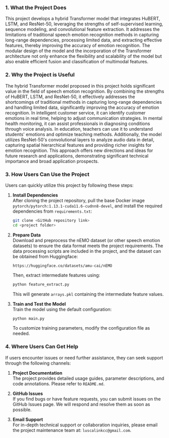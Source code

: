 ### 1. What the Project Does

This project develops a hybrid Transformer model that integrates HuBERT, LSTM, and ResNet-50, leveraging the strengths of self-supervised learning, sequence modeling, and convolutional feature extraction. It addresses the limitations of traditional speech emotion recognition methods in capturing long-range dependencies, processing limited data, and extracting effective features, thereby improving the accuracy of emotion recognition. The modular design of the model and the incorporation of the Transformer architecture not only enhance the flexibility and scalability of the model but also enable efficient fusion and classification of multimodal features.

### 2. Why the Project is Useful

The hybrid Transformer model proposed in this project holds significant value in the field of speech emotion recognition. By combining the strengths of HuBERT, LSTM, and ResNet-50, it effectively addresses the shortcomings of traditional methods in capturing long-range dependencies and handling limited data, significantly improving the accuracy of emotion recognition. In intelligent customer service, it can identify customer emotions in real time, helping to adjust communication strategies. In mental health monitoring, it can assist professionals in diagnosing conditions through voice analysis. In education, teachers can use it to understand students' emotions and optimize teaching methods. Additionally, the model utilizes ResNet-50's convolutional layers to analyze audio data in detail, capturing spatial hierarchical features and providing richer insights for emotion recognition. This approach offers new directions and ideas for future research and applications, demonstrating significant technical importance and broad application prospects.

### 3. How Users Can Use the Project

Users can quickly utilize this project by following these steps:

1. **Install Dependencies**  
   After cloning the project repository, pull the base Docker image `pytorch/pytorch:1.13.1-cuda11.6-cudnn8-devel`, and install the required dependencies from `requirements.txt`:

   ```bash
   git clone <GitHub repository link>
   cd <project folder>
   ```

2. **Prepare Data**  
   Download and preprocess the nEMO dataset (or other speech emotion datasets) to ensure the data format meets the project requirements. The data processing scripts are included in the project, and the dataset can be obtained from Huggingface:

   ```
   https://huggingface.co/datasets/amu-cai/nEMO
   ```

   Then, extract intermediate features using:

   ```bash
   python feature_extract.py
   ```

   This will generate `arrays.pkl` containing the intermediate feature values.

3. **Train and Test the Model**  
   Train the model using the default configuration:

   ```bash
   python main.py
   ```

   To customize training parameters, modify the configuration file as needed.

### 4. Where Users Can Get Help

If users encounter issues or need further assistance, they can seek support through the following channels:

1. **Project Documentation**  
   The project provides detailed usage guides, parameter descriptions, and code annotations. Please refer to `README.md`.

2. **GitHub Issues**  
   If you find bugs or have feature requests, you can submit issues on the GitHub Issues page. We will respond and resolve them as soon as possible.

3. **Email Support**  
   For in-depth technical support or collaboration inquiries, please email the project maintenance team at: `luscalinkcc@gmail.com`.
